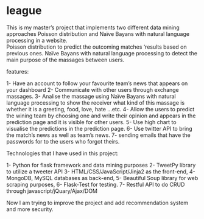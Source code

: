 # league

This is my master’s project that implements two different data mining approaches Poisson distribution and Naïve Bayans with natural language processing in a website.     
Poisson distribution to predict the outcoming matches ‘results based on previous ones.
Naïve Bayans with natural language processing to detect the main purpose of the massages between users.  

features:

1-	Have an account to follow your favourite team’s news that appears on your dashboard
2-	Communicate with other users through exchange massages.
3-	Analise the massage using Naïve Bayans with natural language processing to show the receiver what kind of this massage is whether it is a greeting, food, love, hate …etc.
4-	 Allow the users to predict the wining team by choosing one and write their opinion and appears in the prediction page and it is visible for other users.
5-	Use high chart to visualise the predictions in the prediction page. 
6-	Use twitter API to bring the match’s news as well as team’s news.
7- sending emails that have the passwords for to the users who forgot theirs.
 
Technologies that I have used in this project:

1-	Python for flask framework and data mining purposes 
2-	TweetPy library to utilize a tweeter API 
3-	HTML/CSS/JavaScript/Jinja2 as the front-end, 
4-	MongoDB, MySQL databases as back-end,
5-	Beautiful Soup library for web scraping purposes, 
6-	Flask-Test for testing.
7-	Restful API to do CRUD through javascript/jQuary/Ajax/DOM

Now I am trying to improve the project and add recommendation system and more security.

